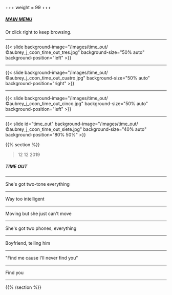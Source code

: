 +++
weight = 99
+++

##### [MAIN MENU](#main_menu)

Or click right to keep browsing.

---

{{< slide background-image="/images/time_out/©aubrey_j_coon_time_out_tres.jpg" background-size="50% auto" background-position="left" >}}

---

{{< slide background-image="/images/time_out/©aubrey_j_coon_time_out_cuatro.jpg" background-size="50% auto" background-position="right" >}}

---

{{< slide background-image="/images/time_out/©aubrey_j_coon_time_out_cinco.jpg" background-size="50% auto" background-position="left" >}}

---

{{< slide id="time_out" background-image="/images/time_out/©aubrey_j_coon_time_out_siete.jpg" background-size="40% auto" background-position="80% 50%" >}}

{{% section %}}

> 12 12 2019

##### TIME OUT

---

She's got two-tone everything

---

Way too intelligent

---

Moving but she just can't move

---

She's got two phones, everything

---

Boyfriend, telling him 

---

"Find me cause I'll never find you" 

---

Find you

---

{{% /section %}}


